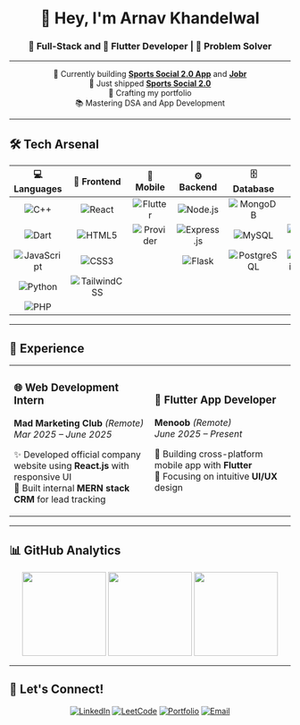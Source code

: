 <div align="center">

# 👋 Hey, I'm **Arnav Khandelwal**

### 🚀 Full-Stack and 📱 Flutter Developer | 🎯 Problem Solver

</div>

---

<div align="center">

🔭 Currently building **[Sports Social 2.0 App](https://github.com/rudradogra/SportsSocial_app)** and **[Jobr](https://github.com/arnav-khandelwal/jobr)** <br/>
🌟 Just shipped **[Sports Social 2.0](https://github.com/arnav-khandelwal/SportsSocial2.0)**  
💼 Crafting my portfolio  
📚 Mastering DSA and App Development

</div>

---

## 🛠️ **Tech Arsenal**

<div align="center">

| 💻 **Languages** | 🎨 **Frontend** | 📱 **Mobile** | ⚙️ **Backend** | 🗄️ **Database** | 🔧 **Tools** |
|:---:|:---:|:---:|:---:|:---:|:---:|
| ![C++](https://img.shields.io/badge/C++-00599C?style=for-the-badge&logo=c%2B%2B&logoColor=white) | ![React](https://img.shields.io/badge/React-20232A?style=for-the-badge&logo=react&logoColor=61DAFB) | ![Flutter](https://img.shields.io/badge/Flutter-02569B?style=for-the-badge&logo=flutter&logoColor=white) | ![Node.js](https://img.shields.io/badge/Node.js-339933?style=for-the-badge&logo=nodedotjs&logoColor=white) | ![MongoDB](https://img.shields.io/badge/MongoDB-4EA94B?style=for-the-badge&logo=mongodb&logoColor=white) | ![Git](https://img.shields.io/badge/Git-F05032?style=for-the-badge&logo=git&logoColor=white) |
| ![Dart](https://img.shields.io/badge/Dart-0175C2?style=for-the-badge&logo=dart&logoColor=white) | ![HTML5](https://img.shields.io/badge/HTML5-E34F26?style=for-the-badge&logo=html5&logoColor=white) | ![Provider](https://img.shields.io/badge/Provider-02569B?style=for-the-badge&logo=flutter&logoColor=white) | ![Express.js](https://img.shields.io/badge/Express.js-000000?style=for-the-badge&logo=express&logoColor=white) | ![MySQL](https://img.shields.io/badge/MySQL-00000F?style=for-the-badge&logo=mysql&logoColor=white) | ![GitHub](https://img.shields.io/badge/GitHub-181717?style=for-the-badge&logo=github&logoColor=white) |
| ![JavaScript](https://img.shields.io/badge/JavaScript-F7DF1E?style=for-the-badge&logo=javascript&logoColor=black) | ![CSS3](https://img.shields.io/badge/CSS3-1572B6?style=for-the-badge&logo=css3&logoColor=white) | | ![Flask](https://img.shields.io/badge/Flask-000000?style=for-the-badge&logo=flask&logoColor=white) | ![PostgreSQL](https://img.shields.io/badge/PostgreSQL-316192?style=for-the-badge&logo=postgresql&logoColor=white) | ![Gemini API](https://img.shields.io/badge/Gemini_API-4285F4?style=for-the-badge&logo=google&logoColor=white) |
| ![Python](https://img.shields.io/badge/Python-3776AB?style=for-the-badge&logo=python&logoColor=white) | ![TailwindCSS](https://img.shields.io/badge/Tailwind_CSS-38B2AC?style=for-the-badge&logo=tailwind-css&logoColor=white) | | | | |
| ![PHP](https://img.shields.io/badge/PHP-777BB4?style=for-the-badge&logo=php&logoColor=white) | | | | | |

</div>

---

## 💼 **Experience**

<table>
<tr>
<td width="50%">

### 🌐 **Web Development Intern**
**Mad Marketing Club** *(Remote)*  
*Mar 2025 – June 2025*

✨ Developed official company website using **React.js** with responsive UI  
🎯 Built internal **MERN stack CRM** for lead tracking  

</td>
<td width="50%">

### 📱 **Flutter App Developer**
**Menoob** *(Remote)*  
*June 2025 – Present*

🚀 Building cross-platform mobile app with **Flutter**  
🎨 Focusing on intuitive **UI/UX** design

</td>
</tr>
</table>

---

## 📊 **GitHub Analytics**

<div align="center">
<img src="https://github-readme-stats.vercel.app/api/top-langs/?username=arnav-khandelwal&theme=dracula&show_icons=true&hide_border=true&layout=compact" height="150"/>

<img src="https://github-readme-stats.vercel.app/api?username=arnav-khandelwal&show_icons=true&theme=dracula&hide_border=true" height="150"/>

<img src="https://github-readme-streak-stats.herokuapp.com/?user=arnav-khandelwal&theme=dracula&hide_border=true" height="150"/>

</div>

---

## 🤝 **Let's Connect!**

<div align="center">

[![LinkedIn](https://img.shields.io/badge/LinkedIn-0077B5?style=for-the-badge&logo=linkedin&logoColor=white)](https://www.linkedin.com/in/arnav-khandelwal-7a0aa2278/)
[![LeetCode](https://img.shields.io/badge/LeetCode-FFA116?style=for-the-badge&logo=leetcode&logoColor=black)](https://leetcode.com/u/arnav-khandelwal/)
[![Portfolio](https://img.shields.io/badge/Portfolio-FF5722?style=for-the-badge&logo=google-chrome&logoColor=white)](#)
[![Email](https://img.shields.io/badge/Email-D14836?style=for-the-badge&logo=gmail&logoColor=white)](mailto:arnav181104@gmail.com)

</div>
